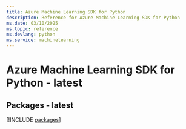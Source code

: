 ```yaml
---
title: Azure Machine Learning SDK for Python
description: Reference for Azure Machine Learning SDK for Python
ms.date: 03/10/2025
ms.topic: reference
ms.devlang: python
ms.service: machinelearning
---
```

# Azure Machine Learning SDK for Python - latest
## Packages - latest
[!INCLUDE [packages](machine-learning-index.md)]